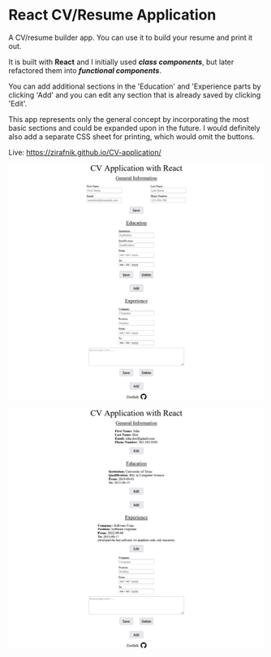 # React CV/Resume Application

A CV/resume builder app. You can use it to build your resume and print it out.

It is built with **React** and I initially used ***class components***, but later refactored them into ***functional components***.

You can add additional sections in the 'Education' and 'Experience parts by clicking 'Add' and you can edit any section that is already saved by clicking 'Edit'.

This app represents only the general concept by incorporating the most basic sections and could be expanded upon in the future. I would definitely also add a separate CSS sheet for printing, which would omit the buttons.

Live: https://zirafnik.github.io/CV-application/

![Screenshot 1](/screenshots/CV-builder-screenshot1.png)

![Screenshot 2](/screenshots/CV-builder-screenshot2.png)